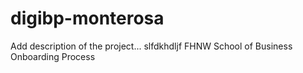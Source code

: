 # digibp-monterosa
Add description of the project...
slfdkhdljf
FHNW School of Business Onboarding Process